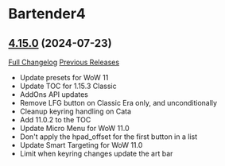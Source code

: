 # Bartender4

## [4.15.0](https://github.com/Nevcairiel/Bartender4/tree/4.15.0) (2024-07-23)
[Full Changelog](https://github.com/Nevcairiel/Bartender4/compare/4.14.18...4.15.0) [Previous Releases](https://github.com/Nevcairiel/Bartender4/releases)

- Update presets for WoW 11  
- Update TOC for 1.15.3 Classic  
- AddOns API updates  
- Remove LFG button on Classic Era only, and unconditionally  
- Cleanup keyring handling on Cata  
- Add 11.0.2 to the TOC  
- Update Micro Menu for WoW 11.0  
- Don't apply the hpad\_offset for the first button in a list  
- Update Smart Targeting for WoW 11.0  
- Limit when keyring changes update the art bar  
